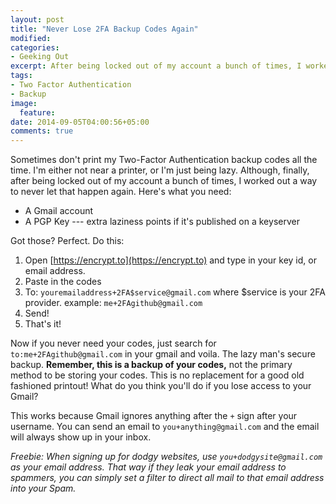 ```yaml
---
layout: post
title: "Never Lose 2FA Backup Codes Again"
modified:
categories:
- Geeking Out
excerpt: After being locked out of my account a bunch of times, I worked out a way to never let that happen again.
tags:
- Two Factor Authentication
- Backup
image:
  feature:
date: 2014-09-05T04:00:56+05:00
comments: true
---
```


Sometimes don't print my Two-Factor Authentication backup codes all the time. I'm either not near a printer, or I'm just being lazy. Although, finally, after being locked out of my account a bunch of times, I worked out a way to never let that happen again. Here's what you need:

+ A Gmail account
+ A PGP Key --- extra laziness points if it's published on a keyserver

Got those? Perfect. Do this:

1. Open [https://encrypt.to](https://encrypt.to) and type in your key id, or email address.
2. Paste in the codes
3. To: `youremailaddress+2FA$service@gmail.com` where $service is your 2FA provider.
    example: `me+2FAgithub@gmail.com`
4. Send!
5. That's it!

Now if you never need your codes, just search for `to:me+2FAgithub@gmail.com` in your gmail and voila. The lazy man's secure backup. **Remember, this is a backup of your codes,** not the primary method to be storing your codes. This is no replacement for a good old fashioned printout! What do you think you'll do if you lose access to your Gmail?

This works because Gmail ignores anything after the `+` sign after your username. You can send an email to `you+anything@gmail.com` and the email will always show up in your inbox.

*Freebie: When signing up for dodgy websites, use `you+dodgysite@gmail.com` as your email address. That way if they leak your email address to spammers, you can simply set a filter to direct all mail to that email address into your Spam.*